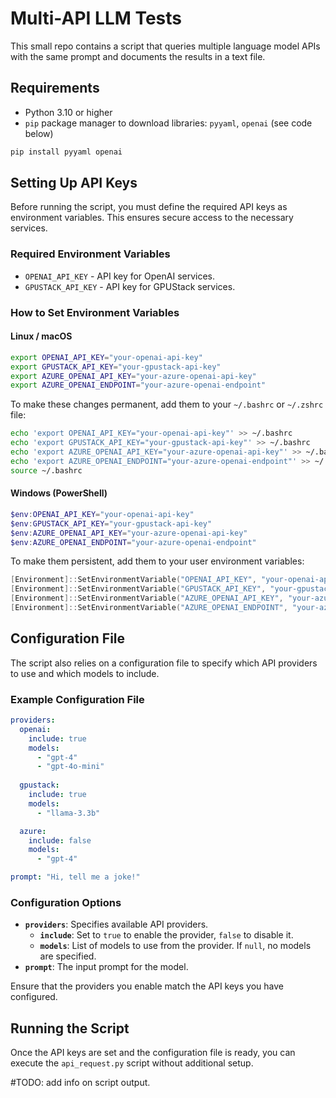 # Multi-API LLM Tests

This small repo contains a script that queries multiple language model APIs with the same prompt and documents the results in a text file.

## Requirements
- Python 3.10 or higher
- `pip` package manager to download libraries: `pyyaml`, `openai` (see code below)
```powershell
pip install pyyaml openai
```

## Setting Up API Keys

Before running the script, you must define the required API keys as environment variables. This ensures secure access to the necessary services.

### Required Environment Variables
- `OPENAI_API_KEY` - API key for OpenAI services.
- `GPUSTACK_API_KEY` - API key for GPUStack services.

### How to Set Environment Variables

#### Linux / macOS
```sh
export OPENAI_API_KEY="your-openai-api-key"
export GPUSTACK_API_KEY="your-gpustack-api-key"
export AZURE_OPENAI_API_KEY="your-azure-openai-api-key"
export AZURE_OPENAI_ENDPOINT="your-azure-openai-endpoint"
```

To make these changes permanent, add them to your `~/.bashrc` or `~/.zshrc` file:
```sh
echo 'export OPENAI_API_KEY="your-openai-api-key"' >> ~/.bashrc
echo 'export GPUSTACK_API_KEY="your-gpustack-api-key"' >> ~/.bashrc
echo 'export AZURE_OPENAI_API_KEY="your-azure-openai-api-key"' >> ~/.bashrc
echo 'export AZURE_OPENAI_ENDPOINT="your-azure-openai-endpoint"' >> ~/.bashrc
source ~/.bashrc
```

#### Windows (PowerShell)
```powershell
$env:OPENAI_API_KEY="your-openai-api-key"
$env:GPUSTACK_API_KEY="your-gpustack-api-key"
$env:AZURE_OPENAI_API_KEY="your-azure-openai-api-key"
$env:AZURE_OPENAI_ENDPOINT="your-azure-openai-endpoint"
```
To make them persistent, add them to your user environment variables:
```powershell
[Environment]::SetEnvironmentVariable("OPENAI_API_KEY", "your-openai-api-key", "User")
[Environment]::SetEnvironmentVariable("GPUSTACK_API_KEY", "your-gpustack-api-key", "User")
[Environment]::SetEnvironmentVariable("AZURE_OPENAI_API_KEY", "your-azure-openai-api-key", "User")
[Environment]::SetEnvironmentVariable("AZURE_OPENAI_ENDPOINT", "your-azure-openai-endpoint", "User")
```

## Configuration File
The script also relies on a configuration file to specify which API providers to use and which models to include.

### Example Configuration File
```yaml
providers:
  openai:
    include: true
    models:
      - "gpt-4"
      - "gpt-4o-mini"
  
  gpustack:
    include: true
    models:
      - "llama-3.3b"

  azure:
    include: false
    models:
      - "gpt-4"

prompt: "Hi, tell me a joke!"
```

### Configuration Options
- **`providers`**: Specifies available API providers.
  - **`include`**: Set to `true` to enable the provider, `false` to disable it.
  - **`models`**: List of models to use from the provider. If `null`, no models are specified.
- **`prompt`**: The input prompt for the model.

Ensure that the providers you enable match the API keys you have configured.

## Running the Script
Once the API keys are set and the configuration file is ready, you can execute the `api_request.py` script without additional setup.

#TODO: add info on script output.

